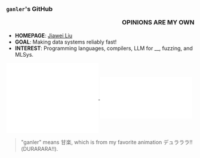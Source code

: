 ### `ganler`'s GitHub <p align="right">OPINIONS ARE MY OWN</p>

- **HOMEPAGE**: [Jiawei Liu](https://jiawei-site.github.io/)
- **GOAL**: Making data systems reliably fast! 
- **INTEREST**: Programming languages, compilers, LLM for __, fuzzing, and MLSys.

<a href="https://github.com/ganler">
  <img align="center" width="49%" src="./metrics-main.svg" />
</a>
<a href="https://github.com/ganler">
  <img align="center" width="49%" src="./metrics-lang-notable.svg" />
</a>

> "ganler" means 甘楽, which is from my favorite animation デュラララ!!(DURARARA!!).

